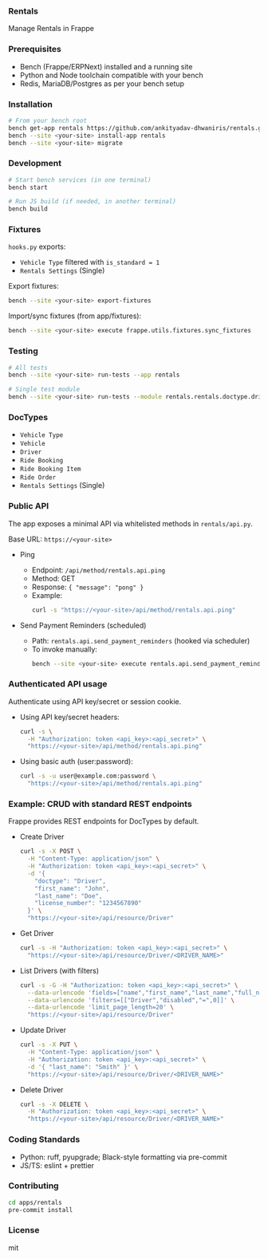 ### Rentals

Manage Rentals in Frappe

### Prerequisites

- Bench (Frappe/ERPNext) installed and a running site
- Python and Node toolchain compatible with your bench
- Redis, MariaDB/Postgres as per your bench setup

### Installation

```bash
# From your bench root
bench get-app rentals https://github.com/ankityadav-dhwaniris/rentals.git
bench --site <your-site> install-app rentals
bench --site <your-site> migrate
```

### Development

```bash
# Start bench services (in one terminal)
bench start

# Run JS build (if needed, in another terminal)
bench build
```

### Fixtures

`hooks.py` exports:
- `Vehicle Type` filtered with `is_standard = 1`
- `Rentals Settings` (Single)

Export fixtures:
```bash
bench --site <your-site> export-fixtures
```

Import/sync fixtures (from app/fixtures):
```bash
bench --site <your-site> execute frappe.utils.fixtures.sync_fixtures
```

### Testing

```bash
# All tests
bench --site <your-site> run-tests --app rentals

# Single test module
bench --site <your-site> run-tests --module rentals.rentals.doctype.driver.test_driver
```

### DocTypes

- `Vehicle Type`
- `Vehicle`
- `Driver`
- `Ride Booking`
- `Ride Booking Item`
- `Ride Order`
- `Rentals Settings` (Single)

### Public API

The app exposes a minimal API via whitelisted methods in `rentals/api.py`.

Base URL: `https://<your-site>`

- Ping
  - Endpoint: `/api/method/rentals.api.ping`
  - Method: GET
  - Response: `{ "message": "pong" }`
  - Example:
    ```bash
    curl -s "https://<your-site>/api/method/rentals.api.ping"
    ```

- Send Payment Reminders (scheduled)
  - Path: `rentals.api.send_payment_reminders` (hooked via scheduler)
  - To invoke manually:
    ```bash
    bench --site <your-site> execute rentals.api.send_payment_reminders
    ```

### Authenticated API usage

Authenticate using API key/secret or session cookie.

- Using API key/secret headers:
  ```bash
  curl -s \
    -H "Authorization: token <api_key>:<api_secret>" \
    "https://<your-site>/api/method/rentals.api.ping"
  ```

- Using basic auth (user:password):
  ```bash
  curl -s -u user@example.com:password \
    "https://<your-site>/api/method/rentals.api.ping"
  ```

### Example: CRUD with standard REST endpoints

Frappe provides REST endpoints for DocTypes by default.

- Create Driver
  ```bash
  curl -s -X POST \
    -H "Content-Type: application/json" \
    -H "Authorization: token <api_key>:<api_secret>" \
    -d '{
      "doctype": "Driver",
      "first_name": "John",
      "last_name": "Doe",
      "license_number": "1234567890"
    }' \
    "https://<your-site>/api/resource/Driver"
  ```

- Get Driver
  ```bash
  curl -s -H "Authorization: token <api_key>:<api_secret>" \
    "https://<your-site>/api/resource/Driver/<DRIVER_NAME>"
  ```

- List Drivers (with filters)
  ```bash
  curl -s -G -H "Authorization: token <api_key>:<api_secret>" \
    --data-urlencode 'fields=["name","first_name","last_name","full_name"]' \
    --data-urlencode 'filters=[["Driver","disabled","=",0]]' \
    --data-urlencode 'limit_page_length=20' \
    "https://<your-site>/api/resource/Driver"
  ```

- Update Driver
  ```bash
  curl -s -X PUT \
    -H "Content-Type: application/json" \
    -H "Authorization: token <api_key>:<api_secret>" \
    -d '{ "last_name": "Smith" }' \
    "https://<your-site>/api/resource/Driver/<DRIVER_NAME>"
  ```

- Delete Driver
  ```bash
  curl -s -X DELETE \
    -H "Authorization: token <api_key>:<api_secret>" \
    "https://<your-site>/api/resource/Driver/<DRIVER_NAME>"
  ```

### Coding Standards

- Python: ruff, pyupgrade; Black-style formatting via pre-commit
- JS/TS: eslint + prettier

### Contributing

```bash
cd apps/rentals
pre-commit install
```

### License

mit
